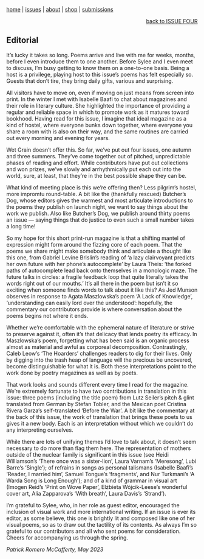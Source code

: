 [home](index.md) | [issues](issues.md) | [about](about.md) | [shop](shop.md)  |  [submissions](submit.md)

<div align="right">
  <a href="issuefour.md">back to ISSUE FOUR</a>
</div>

## Editorial

It’s lucky it takes so long. Poems arrive and live with me for weeks, months, before I even introduce them to one another. Before Sylee and I even meet to discuss, I’m busy getting to know them on a one-to-one basis. Being a host is a privilege, playing host to this issue’s poems has felt especially so. Guests that don’t tire, they bring daily gifts, various and surprising.

All visitors have to move on, even if moving on just means from screen into print. In the winter I met with Isabelle Baafi to chat about magazines and their role in literary culture. She highlighted the importance of providing a regular and reliable space in which to promote work as it matures toward bookhood. Having read for this issue, I imagine that ideal magazine as a kind of hostel, where everyone bunks down together, where everyone you share a room with is also on their way, and the same routines are carried out every morning and evening for years.

Wet Grain doesn’t offer this. So far, we’ve put out four issues, one autumn and three summers. They’ve come together out of pitched, unpredictable phases of reading and effort. While contributors have put out collections and won prizes, we’ve slowly and arrhythmically put each out into the world, sure, at least, that they’re in the best possible shape they can be.

What kind of meeting place is this we’re offering then? Less pilgrim’s hostel, more impromtu round-table. A bit like the (thankfully rescued) Butcher’s Dog, whose editors gives the warmest and most articulate introductions to the poems they publish on launch night, we want to say things about the work we publish. Also like Butcher’s Dog, we publish around thirty poems an issue — saying things that do justice to even such a small number takes a long time!

So my hope for this short print-run magazine is that a shifting mantel of expression might form around the fizzing core of each poem. That the poems we share might make somebody think and articulate a thought like this one, from Gabriel Levine Brislin’s reading of ‘a lazy clairvoyant predicts her own future with her phone’s autocomplete’ by Laura Theis: ‘the forked paths of autocomplete lead back onto themselves in a monologic maze. The future talks in circles: a fragile feedback loop that quite literally takes the words right out of our mouths.’ It’s all there in the poem but isn’t it so exciting when someone finds words to talk about it like this? As Jed Munson observes in response to Agata Maszlowska’s poem ‘A Lack of Knowledge’, ‘understanding can easily lord over the understood’: hopefully, the commentary our contributors provide is where conversation about the poems begins not where it ends.

Whether we’re comfortable with the ephemeral nature of literature or strive to preserve against it, often it’s that delicacy that lends poetry its efficacy. In Maszlowska’s poem, forgetting what has been said is an organic process almost as material and awful as corporeal decomposition. Contrastingly, Caleb Leow’s ‘The Hoarders’ challenges readers to dig for their lives. Only by digging into the trash heap of language will the precious be uncovered, become distinguishable for what it is. Both these interpretations point to the work done by poetry magazines as well as by poets.

That work looks and sounds different every time I read for the magazine. We’re extremely fortunate to have two contributions in translation in this issue: three poems (including the title poem) from Lutz Seiler’s pitch & glint translated from German by Stefan Tobler, and the Mexican poet Cristina Rivera Garza’s self-translated ‘Before the War’. A bit like the commentary at the back of this issue, the work of translation that brings these poets to us gives it a new body. Each is an interpretation without which we couldn’t do any interpreting ourselves.

While there are lots of unifying themes I’d love to talk about, it doesn’t seem necessary to do more than flag them here. The representation of mothers outside of the nuclear family is significant in this issue (see Heidi Williamson’s ‘There once was a sister-lion’, Laura Varnam’s ‘Meresong’, Lubi Barre’s ‘Single’); of refrains in songs as personal talismans (Isabelle Baafi’s ‘Reader, I married him’, Samuel Tongue’s ‘fragments’, and Nur Turkmani’s ‘A Warda Song is Long Enough’); and of a kind of grammar in visual art (Imogen Reid’s ‘Print on Wove Paper’, Elżbieta Wójcik-Leese’s wonderful cover art, Alia Zapparova’s ‘With breath’, Laura Davis’s ‘Strand’).

I’m grateful to Sylee, who, in her role as guest editor, encouraged the inclusion of visual work and more international writing. If an issue is ever its editor, as some believe, this one is brightly lit and composed like one of her visual poems, so as to draw out the tactility of its contents. As always I’m so grateful to our contributors and all who sent poems for consideration. Cheers for accompanying us through the spring.

*Patrick Romero McCafferty, May 2023*
